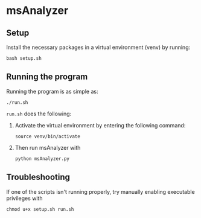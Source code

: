 # msAnalyzer
## Setup
Install the necessary packages in a virtual environment (venv) by running:
```shell
bash setup.sh
```
## Running the program
Running the program is as simple as:
```
./run.sh
```
`run.sh` does the following:
1. Activate the virtual environment by entering the following command:
    ```shell
    source venv/bin/activate
    ```
2. Then run msAnalyzer with
    ```shell
    python msAnalyzer.py
    ```
## Troubleshooting
If one of the scripts isn't running properly, try manually enabling executable privileges with
```
chmod u+x setup.sh run.sh
```